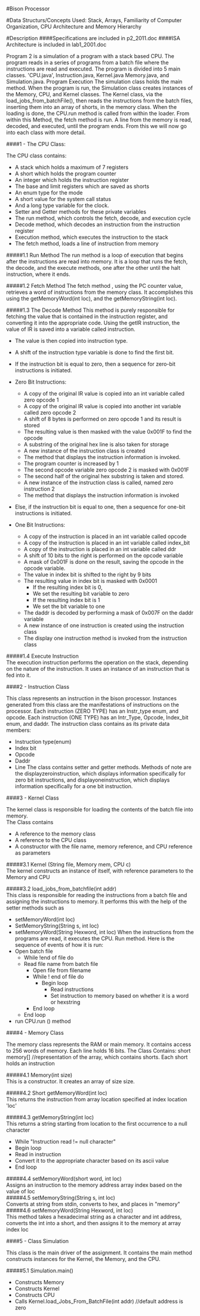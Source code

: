 #Bison Processor

#Data Structurs/Concepts Used:
Stack, Arrays, Familiarity of Computer Organization, CPU Architecture  and Memory Hierarchy

#Description
####Specifications are included in p2_2011.doc
####ISA Architecture is included in lab1_2001.doc



Program 2 is a simulation of a program with a stack based CPU. The program reads in a series of programs from a batch file where the instructions are read and executed. 
The program is divided into 5 main classes. 'CPU.java', Instruction.java, Kernel.java Memory.java, and Simulation.java. 
Program Execution
The simulation class holds the main method. When the program is run, the Simulation class creates instances of the Memory, CPU, and Kernel classes.  The Kernel class, via the load_jobs_from_batchFile(), then reads the instructions from the batch files, inserting them into an array of shorts, in the memory class. When the loading is done, the CPU.run method is called from within the loader. From within this Method, the fetch method is run. A line from the memory is read, decoded, and executed, until the program ends.
From this we will now go into each class with more detail.

####1 - The CPU Class:

The CPU class contains:
+	A stack which holds a maximum of 7 registers
+	A short which holds the program counter
+	An integer which holds the instruction register
+	The base and limit registers which are saved as shorts
+	An enum type for the mode
+	A short value for the system call status
+	And a long type variable for the clock.
+	Setter and Getter methods for these private variables
+	The run method, which controls the fetch, decode, and execution cycle
+	Decode method, which decodes an instruction from the instruction register
+	Execution method, which executes the instruction to the stack
+	The fetch method, loads a line of instruction from memory


#####1.1	Run Method
The run method is a loop of execution that begins after the instructions are read into memory. It is a loop that runs the fetch, the decode, and the execute methods, one after the other until the halt instruction, where it ends.

#####1.2 Fetch Method
The fetch method , using the PC counter value, retrieves a word of instructions from the memory class. It accomplishes this using the getMemoryWord(int loc), and the getMemoryString(int loc).	

#####1.3 The Decode Method
This method is purely responsible for fetching the value that is contained in the instruction register, and converting it into the appropriate code. Using the getIR instruction, the value of IR is saved into a variable called instruction.
+	The value is then copied into instruction type.
+	A shift of the instruction type variable is done to find the first bit.
+	If the instruction bit is equal to zero, then a sequence for zero-bit instructions is initiated.
+	Zero Bit Instructions:
	+	A copy of the original IR value is copied into an int variable called zero opcode 1
	+	A copy of the original IR value is copied into another int variable called zero opcode 2
	+	A shift of 8 bytes is performed on zero opcode 1 and its result is stored
	+	The resulting value is then masked with the value 0x001F to find the opcode
	+	A substring of the original hex line is also taken for storage
	+	A new instance of the instruction class is created
	+	The method that displays the instruction information is invoked.
	+	The program counter is increased by 1
	+	The second opcode variable zero opcode 2 is masked with 0x001F
	+	The second half of the original hex substring is taken and stored.
	+	A new instance of the instruction class is called, named zero instruction 2
	+	The method that displays the instruction information is invoked

+	Else, if the instruction bit is equal to one, then a sequence for one-bit instructions is initiated.

+	One Bit Instructions:
	+	A copy of the instruction is placed in an int variable called opcode
	+	A copy of the instruction is placed in an int variable called index_bit
	+	A copy of the instruction is placed in an int variable called ddr
	+	A shift of 10 bits to the right is performed on the opcode variable
	+	A mask of 0x001F is done on the result, saving the opcode in the opcode variable.
	+	The value in index bit is shifted to the right by 9 bits
	+	The resulting value in index bit is masked with 0x0001	
		+	If the resulting index bit is 0,
		+	We set the resulting bit variable to zero
		+	If the resulting index bit is 1
		+	We set the bit variable to one
	+	The  daddr is decoded by performing a mask of 0x007F on the daddr variable
	+	A new instance of one instruction is created using the instruction class
	+	The display one instruction method is invoked from the instruction class

#####1.4 Execute Instruction      
The execution instruction performs the operation on the stack, depending on the nature of the instruction. It uses an instance of an instruction that is fed into it.
	       
	           
	           
####2 - Instruction Class

This class represents an instruction in the bison processor. Instances generated from this class are the manifestations of instructions on the processor.  Each instruction (ZERO TYPE) has an Instr_type enum, and opcode. Each instruction (ONE TYPE) has an Intr_Type, Opcode, Index_bit enum, and daddr.
The instruction class contains as its private data members:
+	Instruction type(enum)
+	Index bit
+	Opcode
+	Daddr
+	Line
The class contains setter and getter methods. Methods of note are the displayzeroinstruction, which displays information specifically for zero bit instructions, and displayoneinstruction, which displays information specifically for a one bit instruction.


####3 - Kernel Class

The kernel class is responsible for loading the contents of the batch file into memory.  
The Class contains 
+	A reference to the memory class
+	A reference to the CPU class
+	A constructor with the file name, memory reference, and CPU reference as parameters
        
#####3.1 Kernel (String file, Memory mem, CPU c)        
The kernel constructs an instance of itself, with reference parameters to the Memory and CPU
	
#####3.2 load_jobs_from_batchfile(int addr)       
This class is responsible for reading the instructions from a batch file and assigning the instructions to memory. It performs this with the help of the setter methods such as
+	setMemoryWord(int loc)
+	SetMemoryString(String s, int loc)
+	setMemoryWord(String Hexword, int loc)
When the instructions from the programs are read, it executes the CPU. Run method.
Here is the sequence of events of how it is run:
+	Open batch file
	+	While !end of file do
	+	Read file name from batch file
		+	Open file from filename 
		+	While ! end of file do
			+	Begin loop
				+	Read instructions
				+	Set instruction to memory based on whether it is a word or hexstring			
		+	End loop
	+	End loop
+	run CPU.run () method


	             
####4 - Memory Class

The memory class represents the RAM or main memory.  It contains access to 256 words of memory. Each line holds 16 bits.
The Class Contains:
	short memory[]  //representation of the array, which contains shorts. Each short holds an instruction  
	
#####4.1 Memory(int size)    
This is a constructor. It creates an array of size size.  

#####4.2 Short getMemoryWord(int loc)	    
This returns the instruction from array location specified at index location 'loc'  

#####4.3 getMemoryString(int loc)    
This returns a string starting from location to the first occurrence to a null character   
+	While "Instruction read != null character"   
+	Begin loop    
+	Read in instruction     
+	Convert it to the appropriate character based on its ascii value    
+	End loop     

#####4.4 setMemoryWord(short word, int loc)                 
Assigns an instruction to the memory address array index based on the value of loc   
#####4.5 setMemoryString(String s, int loc)          
Converts at string from stdin, converts to hex, and places in "memory"   
#####4.6 setMemoryWord(String Hexword, int loc)                 
This method takes a hexadecimal string as a character and int address, converts the int into a short, and then assigns it to the memory at array index loc



####5 - Class Simulation    
        
This class is the main driver of the assignment. It contains the main method constructs instances for the Kernel, the Memory, and the CPU.     

#####5.1 Simulation.main()    
+	Constructs Memory   
+	Constructs Kernel   
+	Constructs CPU    
+	Calls Kernel.load_Jobs_From_BatchFile(int addr) //default address is zero     


	






	




